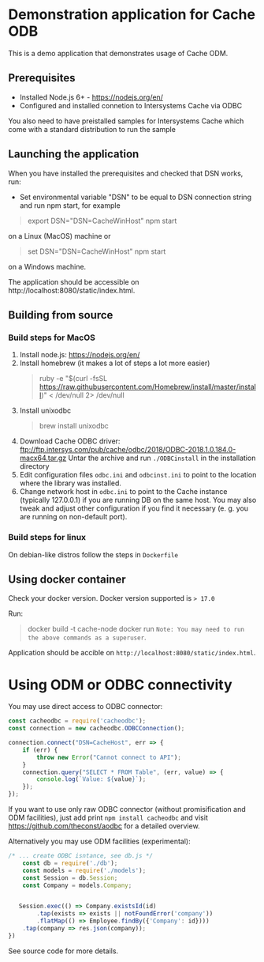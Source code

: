 # Demonstration application for Cache ODB
This is a demo application that demonstrates usage of Cache ODM.

## Prerequisites

- Installed Node.js 6+ - https://nodejs.org/en/
- Configured and installed connetion to Intersystems Cache via ODBC

You also need to have preistalled samples for Intersystems Cache which come with a standard distribution
to run the sample

## Launching the application

When you have installed the prerequisites and checked that DSN works, run:

- Set environmental variable "DSN" to be equal to DSN connection string and run npm start, for example
> 
> export DSN="DSN=CacheWinHost"
> npm start
>
on a Linux (MacOS) machine or 
>
> set DSN="DSN=CacheWinHost"
> npm start
>
on a Windows machine.

The application should be accessible on http://localhost:8080/static/index.html.

## Building from source

### Build steps for MacOS

1. Install node.js: https://nodejs.org/en/
2. Install homebrew (it makes a lot of steps a lot more easier)
   > ruby -e "$(curl -fsSL https://raw.githubusercontent.com/Homebrew/install/master/install)" < /dev/null 2> /dev/null
3. Install unixodbc
   > brew install unixodbc
4. Download Cache ODBC driver:
   ftp://ftp.intersys.com/pub/cache/odbc/2018/ODBC-2018.1.0.184.0-macx64.tar.gz
   Untar the archive and run `./ODBCinstall` in the installation directory
5. Edit configuration files `odbc.ini` and `odbcinst.ini` to point to the location where the 
   library was installed.
6. Change network host in `odbc.ini` to point to the Cache instance (typically 127.0.0.1) if 
   you are running DB on the same host. You may also tweak and adjust other configuration if
   you find it necessary (e. g. you are running on non-default port).

### Build steps for linux

On debian-like distros follow the steps in `Dockerfile`


## Using docker container

Check your docker version. Docker version supported is `> 17.0`

Run:
> docker build -t cache-node
> docker run
`Note: You may need to run the above commands as a superuser`.

Application should be accible on `http://localhost:8080/static/index.html`.

# Using ODM or ODBC connectivity

You may use direct access to ODBC connector:
```javascript
const cacheodbc = require('cacheodbc');
const connection = new cacheodbc.ODBCConnection();

connection.connect("DSN=CacheHost", err => {
    if (err) {
        throw new Error("Cannot connect to API");
    }
    connection.query("SELECT * FROM Table", (err, value) => {
        console.log(`Value: ${value}`);
    });
});
```

If you want to use only raw ODBC connector (without promisification and ODM facilities),
just add print `npm install cacheodbc` and visit https://github.com/theconst/aodbc
for a detailed overview.

Alternatively you may use ODM facilities (experimental):
```javascript
/* ... create ODBC isntance, see db.js */
    const db = require('./db');
    const models = require('./models');
    const Session = db.Session;
    const Company = models.Company;


   Session.exec(() => Company.existsId(id)
        .tap(exists => exists || notFoundError('company'))
        .flatMap(() => Employee.findBy({'Company': id})))
    .tap(company => res.json(company));
})
```

See source code for more details.